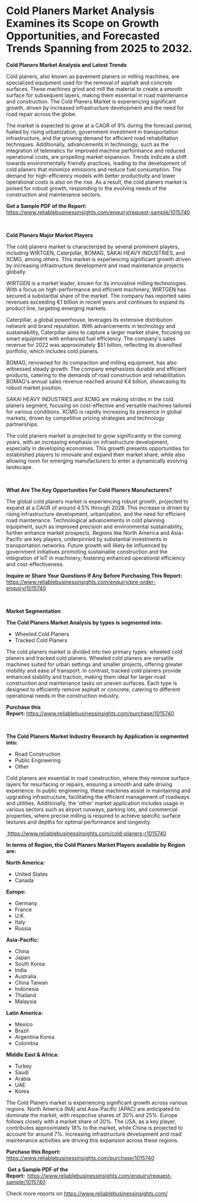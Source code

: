 <p><h1>Cold Planers Market Analysis Examines its Scope on Growth Opportunities, and Forecasted Trends Spanning from 2025 to 2032.</h1></p><p><strong>Cold Planers Market Analysis and Latest Trends</strong></p>
<p><p>Cold planers, also known as pavement planers or milling machines, are specialized equipment used for the removal of asphalt and concrete surfaces. These machines grind and mill the material to create a smooth surface for subsequent layers, making them essential in road maintenance and construction. The Cold Planers Market is experiencing significant growth, driven by increased infrastructure development and the need for road repair across the globe. </p><p>The market is expected to grow at a CAGR of 9% during the forecast period, fueled by rising urbanization, government investment in transportation infrastructure, and the growing demand for efficient road rehabilitation techniques. Additionally, advancements in technology, such as the integration of telematics for improved machine performance and reduced operational costs, are propelling market expansion. Trends indicate a shift towards environmentally friendly practices, leading to the development of cold planers that minimize emissions and reduce fuel consumption. The demand for high-efficiency models with better productivity and lower operational costs is also on the rise. As a result, the cold planers market is poised for robust growth, responding to the evolving needs of the construction and maintenance sectors.</p></p>
<p><strong>Get a Sample PDF of the Report:&nbsp;</strong> <a href="https://www.reliablebusinessinsights.com/enquiry/request-sample/1015740?utm_campaign=2448&utm_medium=2&utm_source=Github&utm_content=ia&utm_term=17022025&utm_id=cold-planers">https://www.reliablebusinessinsights.com/enquiry/request-sample/1015740</a></p>
<p>&nbsp;</p>
<p><strong>Cold Planers Major Market Players</strong></p>
<p><p>The cold planers market is characterized by several prominent players, including WIRTGEN, Caterpillar, BOMAG, SAKAI HEAVY INDUSTRIES, and XCMG, among others. This market is experiencing significant growth driven by increasing infrastructure development and road maintenance projects globally.</p><p>WIRTGEN is a market leader, known for its innovative milling technologies. With a focus on high-performance and efficient machinery, WIRTGEN has secured a substantial share of the market. The company has reported sales revenues exceeding €1 billion in recent years and continues to expand its product line, targeting emerging markets.</p><p>Caterpillar, a global powerhouse, leverages its extensive distribution network and brand reputation. With advancements in technology and sustainability, Caterpillar aims to capture a larger market share, focusing on smart equipment with enhanced fuel efficiency. The company's sales revenue for 2022 was approximately $51 billion, reflecting its diversified portfolio, which includes cold planers.</p><p>BOMAG, renowned for its compaction and milling equipment, has also witnessed steady growth. The company emphasizes durable and efficient products, catering to the demands of road construction and rehabilitation. BOMAG's annual sales revenue reached around €4 billion, showcasing its robust market position.</p><p>SAKAI HEAVY INDUSTRIES and XCMG are making strides in the cold planers segment, focusing on cost-effective and versatile machines tailored for various conditions. XCMG is rapidly increasing its presence in global markets, driven by competitive pricing strategies and technology partnerships.</p><p>The cold planers market is projected to grow significantly in the coming years, with an increasing emphasis on infrastructure development, especially in developing economies. This growth presents opportunities for established players to innovate and expand their market share, while also allowing room for emerging manufacturers to enter a dynamically evolving landscape.</p></p>
<p>&nbsp;</p>
<p><strong>What Are The Key Opportunities For Cold Planers Manufacturers?</strong></p>
<p><p>The global cold planers market is experiencing robust growth, projected to expand at a CAGR of around 4.5% through 2028. This increase is driven by rising infrastructure development, urbanization, and the need for efficient road maintenance. Technological advancements in cold planning equipment, such as improved precision and environmental sustainability, further enhance market prospects. Regions like North America and Asia-Pacific are key players, underpinned by substantial investments in transportation networks. Future growth will likely be influenced by government initiatives promoting sustainable construction and the integration of IoT in machinery, fostering enhanced operational efficiency and cost-effectiveness.</p></p>
<p><strong>Inquire or Share Your Questions If Any Before Purchasing This Report:</strong> <a href="https://www.reliablebusinessinsights.com/enquiry/pre-order-enquiry/1015740?utm_campaign=2448&utm_medium=2&utm_source=Github&utm_content=ia&utm_term=17022025&utm_id=cold-planers">https://www.reliablebusinessinsights.com/enquiry/pre-order-enquiry/1015740</a></p>
<p>&nbsp;</p>
<p><strong>Market Segmentation</strong></p>
<p><strong>The Cold Planers Market Analysis by types is segmented into:</strong></p>
<p><ul><li>Wheeled Cold Planers</li><li>Tracked Cold Planers</li></ul></p>
<p><p>The cold planers market is divided into two primary types: wheeled cold planers and tracked cold planers. Wheeled cold planers are versatile machines suited for urban settings and smaller projects, offering greater mobility and ease of transport. In contrast, tracked cold planers provide enhanced stability and traction, making them ideal for larger road construction and maintenance tasks on uneven surfaces. Each type is designed to efficiently remove asphalt or concrete, catering to different operational needs in the construction industry.</p></p>
<p><strong>Purchase this Report:&nbsp;</strong><a href="https://www.reliablebusinessinsights.com/purchase/1015740?utm_campaign=2448&utm_medium=2&utm_source=Github&utm_content=ia&utm_term=17022025&utm_id=cold-planers">https://www.reliablebusinessinsights.com/purchase/1015740</a></p>
<p>&nbsp;</p>
<p><strong>The Cold Planers Market Industry Research by Application is segmented into:</strong></p>
<p><ul><li>Road Construction</li><li>Public Engineering</li><li>Other</li></ul></p>
<p><p>Cold planers are essential in road construction, where they remove surface layers for resurfacing or repairs, ensuring a smooth and safe driving experience. In public engineering, these machines assist in maintaining and upgrading infrastructure, facilitating the efficient management of roadways and utilities. Additionally, the 'other' market application includes usage in various sectors such as airport runways, parking lots, and commercial properties, where precise milling is required to achieve specific surface textures and depths for optimal performance and longevity.</p></p>
<p><a href="https://www.reliablebusinessinsights.com/cold-planers-r1015740?utm_campaign=2448&utm_medium=2&utm_source=Github&utm_content=ia&utm_term=17022025&utm_id=cold-planers">&nbsp;https://www.reliablebusinessinsights.com/cold-planers-r1015740</a></p>
<p><strong>In terms of Region, the Cold Planers Market Players available by Region are:</strong></p>
<p>
    <p> <strong> North America: </strong>
        <ul>
            <li>United States</li>
            <li>Canada</li>
        </ul>
        </p> 
    <p> <strong> Europe: </strong>
        <ul>
            <li>Germany</li>
            <li>France</li>
            <li>U.K.</li>
            <li>Italy</li>
            <li>Russia</li>
        </ul>
        </p> 
    <p> <strong> Asia-Pacific: </strong>
        <ul>
            <li>China</li>
            <li>Japan</li>
            <li>South Korea</li>
            <li>India</li>
            <li>Australia</li>
            <li>China Taiwan</li>
            <li>Indonesia</li>
            <li>Thailand</li>
            <li>Malaysia</li>
        </ul>
        </p> 
    <p> <strong> Latin America: </strong>
        <ul>
            <li>Mexico</li>
            <li>Brazil</li>
            <li>Argentina Korea</li>
            <li>Colombia</li>
        </ul>
        </p> 
    <p> <strong> Middle East & Africa: </strong>
        <ul>
            <li>Turkey</li>
            <li>Saudi</li>
            <li>Arabia</li>
            <li>UAE</li>
            <li>Korea</li>
        </ul>
    </p>
    </p>
<p><p>The Cold Planers market is experiencing significant growth across various regions. North America (NA) and Asia-Pacific (APAC) are anticipated to dominate the market, with respective shares of 30% and 25%. Europe follows closely with a market share of 20%. The USA, as a key player, contributes approximately 18% to the market, while China is projected to account for around 7%. Increasing infrastructure development and road maintenance activities are driving this expansion across these regions.</p></p>
<p><strong>Purchase this Report: </strong><a href="https://www.reliablebusinessinsights.com/purchase/1015740?utm_campaign=2448&utm_medium=2&utm_source=Github&utm_content=ia&utm_term=17022025&utm_id=cold-planers">https://www.reliablebusinessinsights.com/purchase/1015740</a></p>
<p>&nbsp;<strong>Get a Sample PDF of the Report:&nbsp;&nbsp;</strong><a href="https://www.reliablebusinessinsights.com/enquiry/request-sample/1015740?utm_campaign=2448&utm_medium=2&utm_source=Github&utm_content=ia&utm_term=17022025&utm_id=cold-planers">https://www.reliablebusinessinsights.com/enquiry/request-sample/1015740</a></p>
<p><strong></strong></p>
<p>Check more reports on <a href="https://www.reliablebusinessinsights.com/?utm_campaign=2448&utm_medium=2&utm_source=Github&utm_content=ia&utm_term=17022025&utm_id=cold-planers">https://www.reliablebusinessinsights.com/</a></p>
